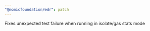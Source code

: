 ```yaml
---
"@nomicfoundation/edr": patch
---
```


Fixes unexpected test failure when running in isolate/gas stats mode
